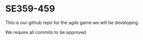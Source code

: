 # SE359-459

This is our github repo for the agile game we will be developing

We require all commits to be approved
